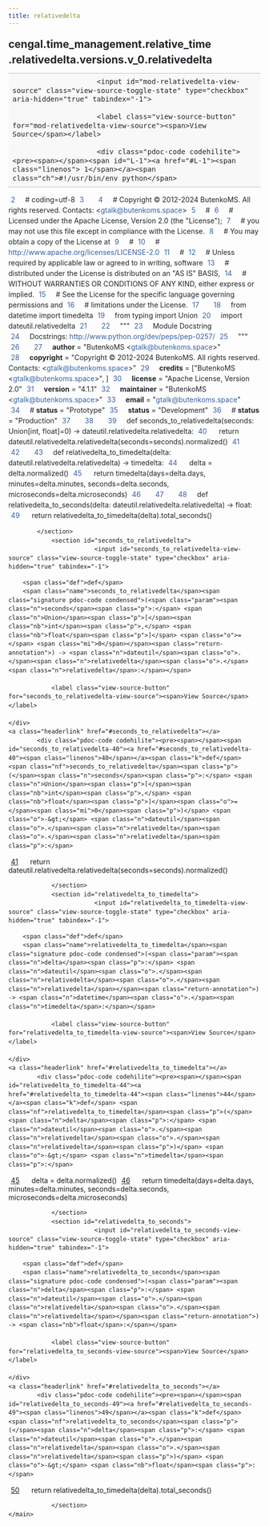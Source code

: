 ```yaml
---
title: relativedelta
---
```


<div>
    <main class="pdoc">
            <section class="module-info">
                    <h1 class="modulename">
cengal<wbr>.time_management<wbr>.relative_time<wbr>.relativedelta<wbr>.versions<wbr>.v_0<wbr>.relativedelta    </h1>

                
                        <input id="mod-relativedelta-view-source" class="view-source-toggle-state" type="checkbox" aria-hidden="true" tabindex="-1">

                        <label class="view-source-button" for="mod-relativedelta-view-source"><span>View Source</span></label>

                        <div class="pdoc-code codehilite"><pre><span></span><span id="L-1"><a href="#L-1"><span class="linenos"> 1</span></a><span class="ch">#!/usr/bin/env python</span>
</span><span id="L-2"><a href="#L-2"><span class="linenos"> 2</span></a><span class="c1"># coding=utf-8</span>
</span><span id="L-3"><a href="#L-3"><span class="linenos"> 3</span></a>
</span><span id="L-4"><a href="#L-4"><span class="linenos"> 4</span></a><span class="c1"># Copyright © 2012-2024 ButenkoMS. All rights reserved. Contacts: &lt;gtalk@butenkoms.space&gt;</span>
</span><span id="L-5"><a href="#L-5"><span class="linenos"> 5</span></a><span class="c1"># </span>
</span><span id="L-6"><a href="#L-6"><span class="linenos"> 6</span></a><span class="c1"># Licensed under the Apache License, Version 2.0 (the &quot;License&quot;);</span>
</span><span id="L-7"><a href="#L-7"><span class="linenos"> 7</span></a><span class="c1"># you may not use this file except in compliance with the License.</span>
</span><span id="L-8"><a href="#L-8"><span class="linenos"> 8</span></a><span class="c1"># You may obtain a copy of the License at</span>
</span><span id="L-9"><a href="#L-9"><span class="linenos"> 9</span></a><span class="c1"># </span>
</span><span id="L-10"><a href="#L-10"><span class="linenos">10</span></a><span class="c1">#     http://www.apache.org/licenses/LICENSE-2.0</span>
</span><span id="L-11"><a href="#L-11"><span class="linenos">11</span></a><span class="c1"># </span>
</span><span id="L-12"><a href="#L-12"><span class="linenos">12</span></a><span class="c1"># Unless required by applicable law or agreed to in writing, software</span>
</span><span id="L-13"><a href="#L-13"><span class="linenos">13</span></a><span class="c1"># distributed under the License is distributed on an &quot;AS IS&quot; BASIS,</span>
</span><span id="L-14"><a href="#L-14"><span class="linenos">14</span></a><span class="c1"># WITHOUT WARRANTIES OR CONDITIONS OF ANY KIND, either express or implied.</span>
</span><span id="L-15"><a href="#L-15"><span class="linenos">15</span></a><span class="c1"># See the License for the specific language governing permissions and</span>
</span><span id="L-16"><a href="#L-16"><span class="linenos">16</span></a><span class="c1"># limitations under the License.</span>
</span><span id="L-17"><a href="#L-17"><span class="linenos">17</span></a>
</span><span id="L-18"><a href="#L-18"><span class="linenos">18</span></a><span class="kn">from</span> <span class="nn">datetime</span> <span class="kn">import</span> <span class="n">timedelta</span>
</span><span id="L-19"><a href="#L-19"><span class="linenos">19</span></a><span class="kn">from</span> <span class="nn">typing</span> <span class="kn">import</span> <span class="n">Union</span>
</span><span id="L-20"><a href="#L-20"><span class="linenos">20</span></a><span class="kn">import</span> <span class="nn">dateutil.relativedelta</span>
</span><span id="L-21"><a href="#L-21"><span class="linenos">21</span></a>
</span><span id="L-22"><a href="#L-22"><span class="linenos">22</span></a><span class="sd">&quot;&quot;&quot;</span>
</span><span id="L-23"><a href="#L-23"><span class="linenos">23</span></a><span class="sd">Module Docstring</span>
</span><span id="L-24"><a href="#L-24"><span class="linenos">24</span></a><span class="sd">Docstrings: http://www.python.org/dev/peps/pep-0257/</span>
</span><span id="L-25"><a href="#L-25"><span class="linenos">25</span></a><span class="sd">&quot;&quot;&quot;</span>
</span><span id="L-26"><a href="#L-26"><span class="linenos">26</span></a>
</span><span id="L-27"><a href="#L-27"><span class="linenos">27</span></a><span class="n">__author__</span> <span class="o">=</span> <span class="s2">&quot;ButenkoMS &lt;gtalk@butenkoms.space&gt;&quot;</span>
</span><span id="L-28"><a href="#L-28"><span class="linenos">28</span></a><span class="n">__copyright__</span> <span class="o">=</span> <span class="s2">&quot;Copyright © 2012-2024 ButenkoMS. All rights reserved. Contacts: &lt;gtalk@butenkoms.space&gt;&quot;</span>
</span><span id="L-29"><a href="#L-29"><span class="linenos">29</span></a><span class="n">__credits__</span> <span class="o">=</span> <span class="p">[</span><span class="s2">&quot;ButenkoMS &lt;gtalk@butenkoms.space&gt;&quot;</span><span class="p">,</span> <span class="p">]</span>
</span><span id="L-30"><a href="#L-30"><span class="linenos">30</span></a><span class="n">__license__</span> <span class="o">=</span> <span class="s2">&quot;Apache License, Version 2.0&quot;</span>
</span><span id="L-31"><a href="#L-31"><span class="linenos">31</span></a><span class="n">__version__</span> <span class="o">=</span> <span class="s2">&quot;4.1.1&quot;</span>
</span><span id="L-32"><a href="#L-32"><span class="linenos">32</span></a><span class="n">__maintainer__</span> <span class="o">=</span> <span class="s2">&quot;ButenkoMS &lt;gtalk@butenkoms.space&gt;&quot;</span>
</span><span id="L-33"><a href="#L-33"><span class="linenos">33</span></a><span class="n">__email__</span> <span class="o">=</span> <span class="s2">&quot;gtalk@butenkoms.space&quot;</span>
</span><span id="L-34"><a href="#L-34"><span class="linenos">34</span></a><span class="c1"># __status__ = &quot;Prototype&quot;</span>
</span><span id="L-35"><a href="#L-35"><span class="linenos">35</span></a><span class="n">__status__</span> <span class="o">=</span> <span class="s2">&quot;Development&quot;</span>
</span><span id="L-36"><a href="#L-36"><span class="linenos">36</span></a><span class="c1"># __status__ = &quot;Production&quot;</span>
</span><span id="L-37"><a href="#L-37"><span class="linenos">37</span></a>
</span><span id="L-38"><a href="#L-38"><span class="linenos">38</span></a>
</span><span id="L-39"><a href="#L-39"><span class="linenos">39</span></a><span class="k">def</span> <span class="nf">seconds_to_relativedelta</span><span class="p">(</span><span class="n">seconds</span><span class="p">:</span> <span class="n">Union</span><span class="p">[</span><span class="nb">int</span><span class="p">,</span> <span class="nb">float</span><span class="p">]</span><span class="o">=</span><span class="mi">0</span><span class="p">)</span> <span class="o">-&gt;</span> <span class="n">dateutil</span><span class="o">.</span><span class="n">relativedelta</span><span class="o">.</span><span class="n">relativedelta</span><span class="p">:</span>
</span><span id="L-40"><a href="#L-40"><span class="linenos">40</span></a>    <span class="k">return</span> <span class="n">dateutil</span><span class="o">.</span><span class="n">relativedelta</span><span class="o">.</span><span class="n">relativedelta</span><span class="p">(</span><span class="n">seconds</span><span class="o">=</span><span class="n">seconds</span><span class="p">)</span><span class="o">.</span><span class="n">normalized</span><span class="p">()</span>
</span><span id="L-41"><a href="#L-41"><span class="linenos">41</span></a>
</span><span id="L-42"><a href="#L-42"><span class="linenos">42</span></a>
</span><span id="L-43"><a href="#L-43"><span class="linenos">43</span></a><span class="k">def</span> <span class="nf">relativedelta_to_timedelta</span><span class="p">(</span><span class="n">delta</span><span class="p">:</span> <span class="n">dateutil</span><span class="o">.</span><span class="n">relativedelta</span><span class="o">.</span><span class="n">relativedelta</span><span class="p">)</span> <span class="o">-&gt;</span> <span class="n">timedelta</span><span class="p">:</span>
</span><span id="L-44"><a href="#L-44"><span class="linenos">44</span></a>    <span class="n">delta</span> <span class="o">=</span> <span class="n">delta</span><span class="o">.</span><span class="n">normalized</span><span class="p">()</span>
</span><span id="L-45"><a href="#L-45"><span class="linenos">45</span></a>    <span class="k">return</span> <span class="n">timedelta</span><span class="p">(</span><span class="n">days</span><span class="o">=</span><span class="n">delta</span><span class="o">.</span><span class="n">days</span><span class="p">,</span> <span class="n">minutes</span><span class="o">=</span><span class="n">delta</span><span class="o">.</span><span class="n">minutes</span><span class="p">,</span> <span class="n">seconds</span><span class="o">=</span><span class="n">delta</span><span class="o">.</span><span class="n">seconds</span><span class="p">,</span> <span class="n">microseconds</span><span class="o">=</span><span class="n">delta</span><span class="o">.</span><span class="n">microseconds</span><span class="p">)</span>
</span><span id="L-46"><a href="#L-46"><span class="linenos">46</span></a>
</span><span id="L-47"><a href="#L-47"><span class="linenos">47</span></a>
</span><span id="L-48"><a href="#L-48"><span class="linenos">48</span></a><span class="k">def</span> <span class="nf">relativedelta_to_seconds</span><span class="p">(</span><span class="n">delta</span><span class="p">:</span> <span class="n">dateutil</span><span class="o">.</span><span class="n">relativedelta</span><span class="o">.</span><span class="n">relativedelta</span><span class="p">)</span> <span class="o">-&gt;</span> <span class="nb">float</span><span class="p">:</span>
</span><span id="L-49"><a href="#L-49"><span class="linenos">49</span></a>    <span class="k">return</span> <span class="n">relativedelta_to_timedelta</span><span class="p">(</span><span class="n">delta</span><span class="p">)</span><span class="o">.</span><span class="n">total_seconds</span><span class="p">()</span>
</span></pre></div>


            </section>
                <section id="seconds_to_relativedelta">
                            <input id="seconds_to_relativedelta-view-source" class="view-source-toggle-state" type="checkbox" aria-hidden="true" tabindex="-1">
<div class="attr function">
            
        <span class="def">def</span>
        <span class="name">seconds_to_relativedelta</span><span class="signature pdoc-code condensed">(<span class="param"><span class="n">seconds</span><span class="p">:</span> <span class="n">Union</span><span class="p">[</span><span class="nb">int</span><span class="p">,</span> <span class="nb">float</span><span class="p">]</span> <span class="o">=</span> <span class="mi">0</span></span><span class="return-annotation">) -> <span class="n">dateutil</span><span class="o">.</span><span class="n">relativedelta</span><span class="o">.</span><span class="n">relativedelta</span>:</span></span>

                <label class="view-source-button" for="seconds_to_relativedelta-view-source"><span>View Source</span></label>

    </div>
    <a class="headerlink" href="#seconds_to_relativedelta"></a>
            <div class="pdoc-code codehilite"><pre><span></span><span id="seconds_to_relativedelta-40"><a href="#seconds_to_relativedelta-40"><span class="linenos">40</span></a><span class="k">def</span> <span class="nf">seconds_to_relativedelta</span><span class="p">(</span><span class="n">seconds</span><span class="p">:</span> <span class="n">Union</span><span class="p">[</span><span class="nb">int</span><span class="p">,</span> <span class="nb">float</span><span class="p">]</span><span class="o">=</span><span class="mi">0</span><span class="p">)</span> <span class="o">-&gt;</span> <span class="n">dateutil</span><span class="o">.</span><span class="n">relativedelta</span><span class="o">.</span><span class="n">relativedelta</span><span class="p">:</span>
</span><span id="seconds_to_relativedelta-41"><a href="#seconds_to_relativedelta-41"><span class="linenos">41</span></a>    <span class="k">return</span> <span class="n">dateutil</span><span class="o">.</span><span class="n">relativedelta</span><span class="o">.</span><span class="n">relativedelta</span><span class="p">(</span><span class="n">seconds</span><span class="o">=</span><span class="n">seconds</span><span class="p">)</span><span class="o">.</span><span class="n">normalized</span><span class="p">()</span>
</span></pre></div>


    

                </section>
                <section id="relativedelta_to_timedelta">
                            <input id="relativedelta_to_timedelta-view-source" class="view-source-toggle-state" type="checkbox" aria-hidden="true" tabindex="-1">
<div class="attr function">
            
        <span class="def">def</span>
        <span class="name">relativedelta_to_timedelta</span><span class="signature pdoc-code condensed">(<span class="param"><span class="n">delta</span><span class="p">:</span> <span class="n">dateutil</span><span class="o">.</span><span class="n">relativedelta</span><span class="o">.</span><span class="n">relativedelta</span></span><span class="return-annotation">) -> <span class="n">datetime</span><span class="o">.</span><span class="n">timedelta</span>:</span></span>

                <label class="view-source-button" for="relativedelta_to_timedelta-view-source"><span>View Source</span></label>

    </div>
    <a class="headerlink" href="#relativedelta_to_timedelta"></a>
            <div class="pdoc-code codehilite"><pre><span></span><span id="relativedelta_to_timedelta-44"><a href="#relativedelta_to_timedelta-44"><span class="linenos">44</span></a><span class="k">def</span> <span class="nf">relativedelta_to_timedelta</span><span class="p">(</span><span class="n">delta</span><span class="p">:</span> <span class="n">dateutil</span><span class="o">.</span><span class="n">relativedelta</span><span class="o">.</span><span class="n">relativedelta</span><span class="p">)</span> <span class="o">-&gt;</span> <span class="n">timedelta</span><span class="p">:</span>
</span><span id="relativedelta_to_timedelta-45"><a href="#relativedelta_to_timedelta-45"><span class="linenos">45</span></a>    <span class="n">delta</span> <span class="o">=</span> <span class="n">delta</span><span class="o">.</span><span class="n">normalized</span><span class="p">()</span>
</span><span id="relativedelta_to_timedelta-46"><a href="#relativedelta_to_timedelta-46"><span class="linenos">46</span></a>    <span class="k">return</span> <span class="n">timedelta</span><span class="p">(</span><span class="n">days</span><span class="o">=</span><span class="n">delta</span><span class="o">.</span><span class="n">days</span><span class="p">,</span> <span class="n">minutes</span><span class="o">=</span><span class="n">delta</span><span class="o">.</span><span class="n">minutes</span><span class="p">,</span> <span class="n">seconds</span><span class="o">=</span><span class="n">delta</span><span class="o">.</span><span class="n">seconds</span><span class="p">,</span> <span class="n">microseconds</span><span class="o">=</span><span class="n">delta</span><span class="o">.</span><span class="n">microseconds</span><span class="p">)</span>
</span></pre></div>


    

                </section>
                <section id="relativedelta_to_seconds">
                            <input id="relativedelta_to_seconds-view-source" class="view-source-toggle-state" type="checkbox" aria-hidden="true" tabindex="-1">
<div class="attr function">
            
        <span class="def">def</span>
        <span class="name">relativedelta_to_seconds</span><span class="signature pdoc-code condensed">(<span class="param"><span class="n">delta</span><span class="p">:</span> <span class="n">dateutil</span><span class="o">.</span><span class="n">relativedelta</span><span class="o">.</span><span class="n">relativedelta</span></span><span class="return-annotation">) -> <span class="nb">float</span>:</span></span>

                <label class="view-source-button" for="relativedelta_to_seconds-view-source"><span>View Source</span></label>

    </div>
    <a class="headerlink" href="#relativedelta_to_seconds"></a>
            <div class="pdoc-code codehilite"><pre><span></span><span id="relativedelta_to_seconds-49"><a href="#relativedelta_to_seconds-49"><span class="linenos">49</span></a><span class="k">def</span> <span class="nf">relativedelta_to_seconds</span><span class="p">(</span><span class="n">delta</span><span class="p">:</span> <span class="n">dateutil</span><span class="o">.</span><span class="n">relativedelta</span><span class="o">.</span><span class="n">relativedelta</span><span class="p">)</span> <span class="o">-&gt;</span> <span class="nb">float</span><span class="p">:</span>
</span><span id="relativedelta_to_seconds-50"><a href="#relativedelta_to_seconds-50"><span class="linenos">50</span></a>    <span class="k">return</span> <span class="n">relativedelta_to_timedelta</span><span class="p">(</span><span class="n">delta</span><span class="p">)</span><span class="o">.</span><span class="n">total_seconds</span><span class="p">()</span>
</span></pre></div>


    

                </section>
    </main>


<style>pre{line-height:125%;}span.linenos{color:inherit; background-color:transparent; padding-left:5px; padding-right:20px;}.pdoc-code .hll{background-color:#ffffcc}.pdoc-code{background:#f8f8f8;}.pdoc-code .c{color:#3D7B7B; font-style:italic}.pdoc-code .err{border:1px solid #FF0000}.pdoc-code .k{color:#008000; font-weight:bold}.pdoc-code .o{color:#666666}.pdoc-code .ch{color:#3D7B7B; font-style:italic}.pdoc-code .cm{color:#3D7B7B; font-style:italic}.pdoc-code .cp{color:#9C6500}.pdoc-code .cpf{color:#3D7B7B; font-style:italic}.pdoc-code .c1{color:#3D7B7B; font-style:italic}.pdoc-code .cs{color:#3D7B7B; font-style:italic}.pdoc-code .gd{color:#A00000}.pdoc-code .ge{font-style:italic}.pdoc-code .gr{color:#E40000}.pdoc-code .gh{color:#000080; font-weight:bold}.pdoc-code .gi{color:#008400}.pdoc-code .go{color:#717171}.pdoc-code .gp{color:#000080; font-weight:bold}.pdoc-code .gs{font-weight:bold}.pdoc-code .gu{color:#800080; font-weight:bold}.pdoc-code .gt{color:#0044DD}.pdoc-code .kc{color:#008000; font-weight:bold}.pdoc-code .kd{color:#008000; font-weight:bold}.pdoc-code .kn{color:#008000; font-weight:bold}.pdoc-code .kp{color:#008000}.pdoc-code .kr{color:#008000; font-weight:bold}.pdoc-code .kt{color:#B00040}.pdoc-code .m{color:#666666}.pdoc-code .s{color:#BA2121}.pdoc-code .na{color:#687822}.pdoc-code .nb{color:#008000}.pdoc-code .nc{color:#0000FF; font-weight:bold}.pdoc-code .no{color:#880000}.pdoc-code .nd{color:#AA22FF}.pdoc-code .ni{color:#717171; font-weight:bold}.pdoc-code .ne{color:#CB3F38; font-weight:bold}.pdoc-code .nf{color:#0000FF}.pdoc-code .nl{color:#767600}.pdoc-code .nn{color:#0000FF; font-weight:bold}.pdoc-code .nt{color:#008000; font-weight:bold}.pdoc-code .nv{color:#19177C}.pdoc-code .ow{color:#AA22FF; font-weight:bold}.pdoc-code .w{color:#bbbbbb}.pdoc-code .mb{color:#666666}.pdoc-code .mf{color:#666666}.pdoc-code .mh{color:#666666}.pdoc-code .mi{color:#666666}.pdoc-code .mo{color:#666666}.pdoc-code .sa{color:#BA2121}.pdoc-code .sb{color:#BA2121}.pdoc-code .sc{color:#BA2121}.pdoc-code .dl{color:#BA2121}.pdoc-code .sd{color:#BA2121; font-style:italic}.pdoc-code .s2{color:#BA2121}.pdoc-code .se{color:#AA5D1F; font-weight:bold}.pdoc-code .sh{color:#BA2121}.pdoc-code .si{color:#A45A77; font-weight:bold}.pdoc-code .sx{color:#008000}.pdoc-code .sr{color:#A45A77}.pdoc-code .s1{color:#BA2121}.pdoc-code .ss{color:#19177C}.pdoc-code .bp{color:#008000}.pdoc-code .fm{color:#0000FF}.pdoc-code .vc{color:#19177C}.pdoc-code .vg{color:#19177C}.pdoc-code .vi{color:#19177C}.pdoc-code .vm{color:#19177C}.pdoc-code .il{color:#666666}</style>
<style>:root{--pdoc-background:#fff;}.pdoc{--text:#212529;--muted:#6c757d;--link:#3660a5;--link-hover:#1659c5;--code:#f8f8f8;--active:#fff598;--accent:#eee;--accent2:#c1c1c1;--nav-hover:rgba(255, 255, 255, 0.5);--name:#0066BB;--def:#008800;--annotation:#007020;}</style>
<style>.pdoc{color:var(--text);box-sizing:border-box;line-height:1.5;background:none;}.pdoc .pdoc-button{cursor:pointer;display:inline-block;border:solid black 1px;border-radius:2px;font-size:.75rem;padding:calc(0.5em - 1px) 1em;transition:100ms all;}.pdoc .pdoc-alert{padding:1rem 1rem 1rem calc(1.5rem + 24px);border:1px solid transparent;border-radius:.25rem;background-repeat:no-repeat;background-position:1rem center;margin-bottom:1rem;}.pdoc .pdoc-alert > *:last-child{margin-bottom:0;}.pdoc .pdoc-alert-note {color:#084298;background-color:#cfe2ff;border-color:#b6d4fe;background-image:url("data:image/svg+xml,%3Csvg%20xmlns%3D%22http%3A//www.w3.org/2000/svg%22%20width%3D%2224%22%20height%3D%2224%22%20fill%3D%22%23084298%22%20viewBox%3D%220%200%2016%2016%22%3E%3Cpath%20d%3D%22M8%2016A8%208%200%201%200%208%200a8%208%200%200%200%200%2016zm.93-9.412-1%204.705c-.07.34.029.533.304.533.194%200%20.487-.07.686-.246l-.088.416c-.287.346-.92.598-1.465.598-.703%200-1.002-.422-.808-1.319l.738-3.468c.064-.293.006-.399-.287-.47l-.451-.081.082-.381%202.29-.287zM8%205.5a1%201%200%201%201%200-2%201%201%200%200%201%200%202z%22/%3E%3C/svg%3E");}.pdoc .pdoc-alert-warning{color:#664d03;background-color:#fff3cd;border-color:#ffecb5;background-image:url("data:image/svg+xml,%3Csvg%20xmlns%3D%22http%3A//www.w3.org/2000/svg%22%20width%3D%2224%22%20height%3D%2224%22%20fill%3D%22%23664d03%22%20viewBox%3D%220%200%2016%2016%22%3E%3Cpath%20d%3D%22M8.982%201.566a1.13%201.13%200%200%200-1.96%200L.165%2013.233c-.457.778.091%201.767.98%201.767h13.713c.889%200%201.438-.99.98-1.767L8.982%201.566zM8%205c.535%200%20.954.462.9.995l-.35%203.507a.552.552%200%200%201-1.1%200L7.1%205.995A.905.905%200%200%201%208%205zm.002%206a1%201%200%201%201%200%202%201%201%200%200%201%200-2z%22/%3E%3C/svg%3E");}.pdoc .pdoc-alert-danger{color:#842029;background-color:#f8d7da;border-color:#f5c2c7;background-image:url("data:image/svg+xml,%3Csvg%20xmlns%3D%22http%3A//www.w3.org/2000/svg%22%20width%3D%2224%22%20height%3D%2224%22%20fill%3D%22%23842029%22%20viewBox%3D%220%200%2016%2016%22%3E%3Cpath%20d%3D%22M5.52.359A.5.5%200%200%201%206%200h4a.5.5%200%200%201%20.474.658L8.694%206H12.5a.5.5%200%200%201%20.395.807l-7%209a.5.5%200%200%201-.873-.454L6.823%209.5H3.5a.5.5%200%200%201-.48-.641l2.5-8.5z%22/%3E%3C/svg%3E");}.pdoc .visually-hidden{position:absolute !important;width:1px !important;height:1px !important;padding:0 !important;margin:-1px !important;overflow:hidden !important;clip:rect(0, 0, 0, 0) !important;white-space:nowrap !important;border:0 !important;}.pdoc h1, .pdoc h2, .pdoc h3{font-weight:300;margin:.3em 0;padding:.2em 0;}.pdoc > section:not(.module-info) h1{font-size:1.5rem;font-weight:500;}.pdoc > section:not(.module-info) h2{font-size:1.4rem;font-weight:500;}.pdoc > section:not(.module-info) h3{font-size:1.3rem;font-weight:500;}.pdoc > section:not(.module-info) h4{font-size:1.2rem;}.pdoc > section:not(.module-info) h5{font-size:1.1rem;}.pdoc a{text-decoration:none;color:var(--link);}.pdoc a:hover{color:var(--link-hover);}.pdoc blockquote{margin-left:2rem;}.pdoc pre{border-top:1px solid var(--accent2);border-bottom:1px solid var(--accent2);margin-top:0;margin-bottom:1em;padding:.5rem 0 .5rem .5rem;overflow-x:auto;background-color:var(--code);}.pdoc code{color:var(--text);padding:.2em .4em;margin:0;font-size:85%;background-color:var(--accent);border-radius:6px;}.pdoc a > code{color:inherit;}.pdoc pre > code{display:inline-block;font-size:inherit;background:none;border:none;padding:0;}.pdoc > section:not(.module-info){margin-bottom:1.5rem;}.pdoc .modulename{margin-top:0;font-weight:bold;}.pdoc .modulename a{color:var(--link);transition:100ms all;}.pdoc .git-button{float:right;border:solid var(--link) 1px;}.pdoc .git-button:hover{background-color:var(--link);color:var(--pdoc-background);}.view-source-toggle-state,.view-source-toggle-state ~ .pdoc-code{display:none;}.view-source-toggle-state:checked ~ .pdoc-code{display:block;}.view-source-button{display:inline-block;float:right;font-size:.75rem;line-height:1.5rem;color:var(--muted);padding:0 .4rem 0 1.3rem;cursor:pointer;text-indent:-2px;}.view-source-button > span{visibility:hidden;}.module-info .view-source-button{float:none;display:flex;justify-content:flex-end;margin:-1.2rem .4rem -.2rem 0;}.view-source-button::before{position:absolute;content:"View Source";display:list-item;list-style-type:disclosure-closed;}.view-source-toggle-state:checked ~ .attr .view-source-button::before,.view-source-toggle-state:checked ~ .view-source-button::before{list-style-type:disclosure-open;}.pdoc .docstring{margin-bottom:1.5rem;}.pdoc section:not(.module-info) .docstring{margin-left:clamp(0rem, 5vw - 2rem, 1rem);}.pdoc .docstring .pdoc-code{margin-left:1em;margin-right:1em;}.pdoc h1:target,.pdoc h2:target,.pdoc h3:target,.pdoc h4:target,.pdoc h5:target,.pdoc h6:target,.pdoc .pdoc-code > pre > span:target{background-color:var(--active);box-shadow:-1rem 0 0 0 var(--active);}.pdoc .pdoc-code > pre > span:target{display:block;}.pdoc div:target > .attr,.pdoc section:target > .attr,.pdoc dd:target > a{background-color:var(--active);}.pdoc *{scroll-margin:2rem;}.pdoc .pdoc-code .linenos{user-select:none;}.pdoc .attr:hover{filter:contrast(0.95);}.pdoc section, .pdoc .classattr{position:relative;}.pdoc .headerlink{--width:clamp(1rem, 3vw, 2rem);position:absolute;top:0;left:calc(0rem - var(--width));transition:all 100ms ease-in-out;opacity:0;}.pdoc .headerlink::before{content:"#";display:block;text-align:center;width:var(--width);height:2.3rem;line-height:2.3rem;font-size:1.5rem;}.pdoc .attr:hover ~ .headerlink,.pdoc *:target > .headerlink,.pdoc .headerlink:hover{opacity:1;}.pdoc .attr{display:block;margin:.5rem 0 .5rem;padding:.4rem .4rem .4rem 1rem;background-color:var(--accent);overflow-x:auto;}.pdoc .classattr{margin-left:2rem;}.pdoc .name{color:var(--name);font-weight:bold;}.pdoc .def{color:var(--def);font-weight:bold;}.pdoc .signature{background-color:transparent;}.pdoc .param, .pdoc .return-annotation{white-space:pre;}.pdoc .signature.multiline .param{display:block;}.pdoc .signature.condensed .param{display:inline-block;}.pdoc .annotation{color:var(--annotation);}.pdoc .view-value-toggle-state,.pdoc .view-value-toggle-state ~ .default_value{display:none;}.pdoc .view-value-toggle-state:checked ~ .default_value{display:inherit;}.pdoc .view-value-button{font-size:.5rem;vertical-align:middle;border-style:dashed;margin-top:-0.1rem;}.pdoc .view-value-button:hover{background:white;}.pdoc .view-value-button::before{content:"show";text-align:center;width:2.2em;display:inline-block;}.pdoc .view-value-toggle-state:checked ~ .view-value-button::before{content:"hide";}.pdoc .inherited{margin-left:2rem;}.pdoc .inherited dt{font-weight:700;}.pdoc .inherited dt, .pdoc .inherited dd{display:inline;margin-left:0;margin-bottom:.5rem;}.pdoc .inherited dd:not(:last-child):after{content:", ";}.pdoc .inherited .class:before{content:"class ";}.pdoc .inherited .function a:after{content:"()";}.pdoc .search-result .docstring{overflow:auto;max-height:25vh;}.pdoc .search-result.focused > .attr{background-color:var(--active);}.pdoc .attribution{margin-top:2rem;display:block;opacity:0.5;transition:all 200ms;filter:grayscale(100%);}.pdoc .attribution:hover{opacity:1;filter:grayscale(0%);}.pdoc .attribution img{margin-left:5px;height:35px;vertical-align:middle;width:70px;transition:all 200ms;}.pdoc table{display:block;width:max-content;max-width:100%;overflow:auto;margin-bottom:1rem;}.pdoc table th{font-weight:600;}.pdoc table th, .pdoc table td{padding:6px 13px;border:1px solid var(--accent2);}</style></div>